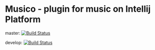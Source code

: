 # Musico - plugin for music on Intellij Platform

master:
[![Build Status](https://travis-ci.com/annihilator01/intellij-music-plugin.svg?branch=master)](https://travis-ci.com/annihilator01/intellij-music-plugin)

develop:
[![Build Status](https://travis-ci.com/annihilator01/intellij-music-plugin.svg?branch=develop)](https://travis-ci.com/annihilator01/intellij-music-plugin)